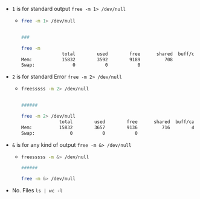 
- `1` is for standard output `free -m 1> /dev/null`
  
  - ```bash
    free -m 1> /dev/null


    ###

    free -m
                   total        used        free      shared  buff/cache   available
    Mem:           15832        3592        9189         708        4065       12240
    Swap:              0           0           0

    ```


- `2` is for standard Error `free -m 2> /dev/null`
  
  - ```bash
    freesssss -m 2> /dev/null


    ######

    free -m 2> /dev/null
                  total        used        free      shared  buff/cache   available
    Mem:          15832        3657        9136         716        4061       12175
    Swap:             0           0           0

    ```

- `&` is for any kind of output `free -m &> /dev/null`
  
  - ```bash
    freesssss -m &> /dev/null

    ######

    free -m &> /dev/null

    ```

- No. Files `ls | wc -l`